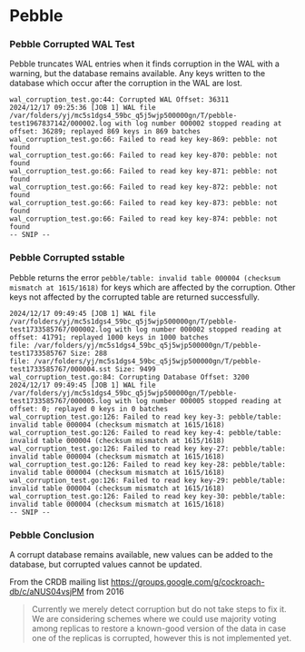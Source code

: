 # Pebble

### Pebble Corrupted WAL Test
Pebble truncates WAL entries when it finds corruption in the WAL with a warning, but the database remains available.
Any keys written to the database which occur after the corruption in the WAL are lost.

```
wal_corruption_test.go:44: Corrupted WAL Offset: 36311
2024/12/17 09:25:36 [JOB 1] WAL file /var/folders/yj/mc5s1dgs4_59bc_q5j5wjp500000gn/T/pebble-test1967837142/000002.log with log number 000002 stopped reading at offset: 36289; replayed 869 keys in 869 batches
wal_corruption_test.go:66: Failed to read key key-869: pebble: not found
wal_corruption_test.go:66: Failed to read key key-870: pebble: not found
wal_corruption_test.go:66: Failed to read key key-871: pebble: not found
wal_corruption_test.go:66: Failed to read key key-872: pebble: not found
wal_corruption_test.go:66: Failed to read key key-873: pebble: not found
wal_corruption_test.go:66: Failed to read key key-874: pebble: not found
-- SNIP --
```

### Pebble Corrupted sstable
Pebble returns the error `pebble/table: invalid table 000004 (checksum mismatch at 1615/1618)` for keys which are 
affected by the corruption. Other keys not affected by the corrupted table are returned successfully.

```
2024/12/17 09:49:45 [JOB 1] WAL file /var/folders/yj/mc5s1dgs4_59bc_q5j5wjp500000gn/T/pebble-test1733585767/000002.log with log number 000002 stopped reading at offset: 41791; replayed 1000 keys in 1000 batches
file: /var/folders/yj/mc5s1dgs4_59bc_q5j5wjp500000gn/T/pebble-test1733585767 Size: 288
file: /var/folders/yj/mc5s1dgs4_59bc_q5j5wjp500000gn/T/pebble-test1733585767/000004.sst Size: 9499
wal_corruption_test.go:84: Corrupting Database Offset: 3200
2024/12/17 09:49:45 [JOB 1] WAL file /var/folders/yj/mc5s1dgs4_59bc_q5j5wjp500000gn/T/pebble-test1733585767/000005.log with log number 000005 stopped reading at offset: 0; replayed 0 keys in 0 batches
wal_corruption_test.go:126: Failed to read key key-3: pebble/table: invalid table 000004 (checksum mismatch at 1615/1618)
wal_corruption_test.go:126: Failed to read key key-4: pebble/table: invalid table 000004 (checksum mismatch at 1615/1618)
wal_corruption_test.go:126: Failed to read key key-27: pebble/table: invalid table 000004 (checksum mismatch at 1615/1618)
wal_corruption_test.go:126: Failed to read key key-28: pebble/table: invalid table 000004 (checksum mismatch at 1615/1618)
wal_corruption_test.go:126: Failed to read key key-29: pebble/table: invalid table 000004 (checksum mismatch at 1615/1618)
wal_corruption_test.go:126: Failed to read key key-30: pebble/table: invalid table 000004 (checksum mismatch at 1615/1618)
-- SNIP --
```

### Pebble Conclusion
A corrupt database remains available, new values can be added to the database, but corrupted values cannot be updated.

From the CRDB mailing list https://groups.google.com/g/cockroach-db/c/aNUS04vsjPM from 2016
> Currently we merely detect corruption but do not take steps to fix it. We are considering schemes where we could use
> majority voting among replicas to restore a known-good version of the data in case one of the replicas is corrupted,
> however this is not implemented yet.

